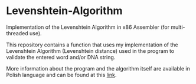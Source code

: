 # Levenshtein-Algorithm
Implementation of the Levenshtein Algorithm in x86 Assembler (for multi-threaded use).

This repository contains a function that uses my implementation of the Levenshtein Algorithm (Levenshtein distance) used in the program to validate the entered word and/or DNA string. 

More information about the program and the algorithm itself are available in Polish language and can be found at this [link](https://github.com/jakczo/Autocorrection-Program "Autocorrection Program").
